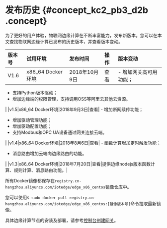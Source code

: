 # 发布历史 {#concept_kc2_pb3_d2b .concept}

为了更好的用户体验，物联网边缘计算在不断丰富能力，发布新版本。您可以在本文查找物联网边缘计算已发布的历史版本，并查看版本变动。

|版本号|试用环境|发布时间|操作|版本变动|
|:--|:---|:---|:-|:---|
|V1.6|x86\_64 Docker环境|2018年10月9日|查看| -   增加网关高可用功能；
-   支持Python版本驱动；
-   增加边缘端的权限管理，支持调用OSS等阿里云其他云资源。

 |
|v1.5|x86\_64 Docker环境|2018年9月3日|查看| -   增加断网续传功能；
-   增加驱动管理功能；
-   增加驱动配置功能；
-   支持Modbus和OPC UA设备通过网关连接云端。

 |
|v1.4|x86\_64 Docker环境|2018年8月6日|查看| -   函数计算增加定时触发功能；
-   消息路由增加云端向边缘路由的功能。

 |
|v1.3|x86\_64 Docker环境|2018年7月20日|查看|提供边缘nodejs版本函数计算、规则计算、消息路由功能。|

所有Docker镜像都保存在`registry.cn-hangzhou.aliyuncs.com/iotedge/edge_x86_centos`镜像仓库中。

您可以使用`$ sudo docker pull registry.cn-hangzhou.aliyuncs.com/iotedge/edge_x86_centos:[镜像版本号]`命令拉取最新镜像。

具体边缘计算节点的安装及部署，请参考[控制台创建网关](../../../../cn.zh-CN/用户指南/配置边缘计算节点/控制台创建网关.md#)。

